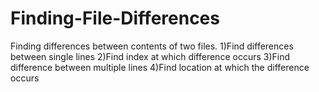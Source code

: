 # Finding-File-Differences
Finding differences between contents of two files.
1)Find differences between single lines
2)Find index at which difference occurs
3)Find difference between multiple lines
4)Find location at which the difference occurs
